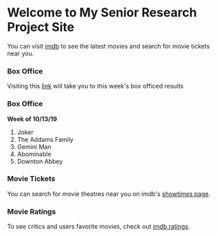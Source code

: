 # Welcome to My Senior Research Project Site

You can visit [imdb](https://www.imdb.com/) to see the latest movies and search for movie tickets near you.

### Box Office

Visiting this [link](https://www.imdb.com/chart/boxoffice?ref_=nv_ch_cht) will take you to this week's box officed results


### Box Office

**Week of 10/13/19**

1. Joker
2. The Addams Family
3. Gemini Man
4. Abominable
5. Downton Abbey


### Movie Tickets

You can search for movie theatres near you on imdb's [showtimes page](https://www.imdb.com/showtimes/?ref_=nv_tp_sh_3).

### Movie Ratings

To see critics and users favorite movies, check out [imdb ratings](https://www.imdb.com/chart/top?ref_=nv_mv_250).
